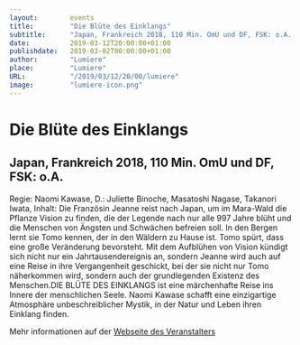 ```yaml
---
layout:        events
title:         "Die Blüte des Einklangs"
subtitle:      "Japan, Frankreich 2018, 110 Min. OmU und DF, FSK: o.A. "
date:          2019-03-12T20:00:00+01:00
publishdate:   2019-03-02T00:00:00+01:00
author:        "Lumiere"
place:         "Lumiere"
URL:           "/2019/03/12/20/00/lumiere"
image:         "lumiere-icon.png"
---
```


Die Blüte des Einklangs
===========

Japan, Frankreich 2018, 110 Min. OmU und DF, FSK: o.A. 
-----------

Regie: Naomi Kawase, D.: Juliette Binoche, Masatoshi Nagase, Takanori Iwata, Inhalt: Die Französin Jeanne reist nach Japan, um im Mara-Wald die Pflanze Vision zu finden, die der Legende nach nur alle 997 Jahre blüht und  die Menschen von Ängsten und Schwächen befreien soll. In  den Bergen lernt sie Tomo kennen, der in den Wäldern zu Hause ist. Tomo spürt, dass eine große Veränderung bevorsteht. Mit dem Aufblühen von Vision kündigt sich nicht nur ein Jahrtausendereignis an, sondern Jeanne wird auch auf eine Reise in ihre Vergangenheit geschickt, bei der sie nicht nur Tomo näherkommen wird, sondern auch der grundlegenden Existenz des Menschen.DIE BLÜTE DES EINKLANGS  ist eine märchenhafte Reise ins Innere der menschlichen Seele. Naomi Kawase schafft eine einzigartige Atmosphäre unbeschreiblicher Mystik, in der Natur und Leben ihren Einklang finden.

Mehr informationen auf der [Webseite des Veranstalters](http://www.lumiere.de/19/03/bluete.htm)
